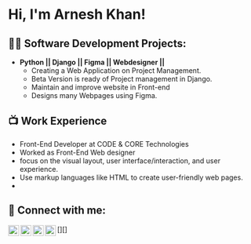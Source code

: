 <h1>Hi, I'm Arnesh Khan! <br/>

<h2>👨‍💻 Software Development Projects:</h2>

- <b>Python || Django || Figma || Webdesigner || </b>
  - Creating a Web Application on Project Management.
  - Beta Version is ready of Project management in Django.
  - Maintain and improve website in Front-end
  - Designs many Webpages using Figma.

<h2>📺 Work Experience</h2>

- Front-End Developer at CODE & CORE Technologies
- Worked as Front-End Web designer
- focus on the visual layout, user interface/interaction, and user experience.
- Use markup languages like HTML to create user-friendly web pages.
- 

<h2> 🤳 Connect with me:</h2>

[<img align="left" alt="ArneshKhan | YouTube" width="22px" src="https://cdn.jsdelivr.net/npm/simple-icons@v3/icons/youtube.svg" />][]
[<img align="left" alt="JoshMadakor | Twitter" width="22px" src="https://cdn.jsdelivr.net/npm/simple-icons@v3/icons/twitter.svg" />][twitter]
[<img align="left" alt="Arneshkhan | LinkedIn" width="22px" src="https://cdn.jsdelivr.net/npm/simple-icons@v3/icons/linkedin.svg" />][linkedin]
[<img align="left" alt="JoshMadakor | Instagram" width="22px" src="https://cdn.jsdelivr.net/npm/simple-icons@v3/icons/instagram.svg" />][instagram]

[twitter]: https://twitter.com/joshmadakor
[youtube]: https://www.youtube.com/c/joshmadakor
[instagram]: https://www.instagram.com/joshmadakor/
[linkedin]: https://linkedin.com/in/joshmadakor

<!--
**joshmadakor1/joshmadakor1** is a ✨ _special_ ✨ repository because its `README.md` (this file) appears on your GitHub profile.

Here are some ideas to get you started:

- 🔭 I’m currently working on ...
- 🌱 I’m currently learning ...
- 👯 I’m looking to collaborate on ...
- 🤔 I’m looking for help with ...
- 💬 Ask me about ...
- 📫 How to reach me: ...
- 😄 Pronouns: ...
- ⚡ Fun fact: ...
-->
